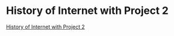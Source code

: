 # History of Internet with Project 2

<!-- [History of Internet with Project 2](http://apshoip2.eastus.azurecontainer.io/) -->

[History of Internet with Project 2](http://apshoip2.eastus.azurecontainer.io/)
